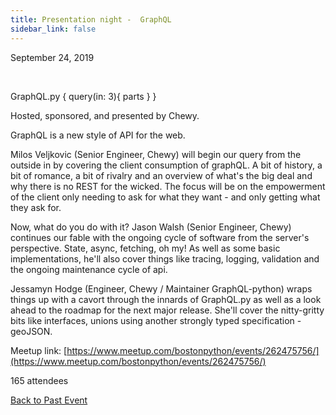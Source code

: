 ```yaml
---
title: Presentation night -  GraphQL
sidebar_link: false
---
```


September 24, 2019


   

GraphQL.py { query(in: 3){ parts } }

Hosted, sponsored, and presented by Chewy.

GraphQL is a new style of API for the web.

Milos Veljkovic (Senior Engineer, Chewy) will begin our query from the outside in by covering the client consumption of graphQL. A bit of history, a bit of romance, a bit of rivalry and an overview of what's the big deal and why there is no REST for the wicked. The focus will be on the empowerment of the client only needing to ask for what they want - and only getting what they ask for.

Now, what do you do with it? Jason Walsh (Senior Engineer, Chewy) continues our fable with the ongoing cycle of software from the server's perspective. State, async, fetching, oh my! As well as some basic implementations, he'll also cover things like tracing, logging, validation and the ongoing maintenance cycle of api.

Jessamyn Hodge (Engineer, Chewy / Maintainer GraphQL-python) wraps things up with a cavort through the innards of GraphQL.py as well as a look ahead to the roadmap for the next major release. She'll cover the nitty-gritty bits like interfaces, unions using another strongly typed specification - geoJSON.


Meetup link: [https://www.meetup.com/bostonpython/events/262475756/](https://www.meetup.com/bostonpython/events/262475756/)

165 attendees

[Back to Past Event](past-events.md)